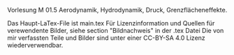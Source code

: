   Vorlesung M 01.5 Aerodynamik, Hydrodynamik, Druck, Grenzflächeneffekte. 
  
 Das Haupt-LaTex-File ist main.tex  Für Lizenzinformation und Quellen für verewendente Bilder, siehe section "Bildnachweis" in der .tex Datei  Die von mir verfassten Teile und Bilder sind unter einer CC-BY-SA 4.0 Lizenz wiederverwendbar.
 
 